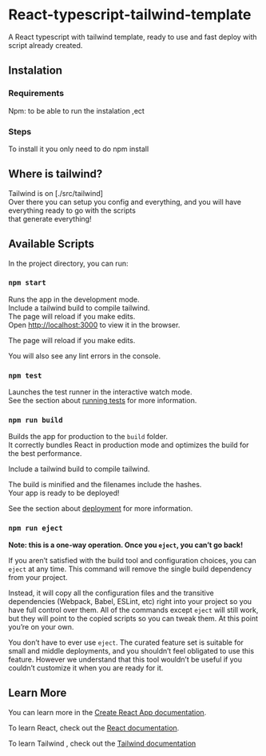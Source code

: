 # React-typescript-tailwind-template

A React typescript with tailwind template, ready to use and fast deploy with script already created.

## Instalation

### Requirements

Npm: to be able to run the instalation ,ect

### Steps

To install it you only need to do npm install

## Where is tailwind?

Tailwind is on [./src/tailwind]<br />
Over there you can setup you config and everything, and you will have everything ready to go with the scripts <br />
that generate everything!

## Available Scripts

In the project directory, you can run:

### `npm start`

Runs the app in the development mode.<br />
Include a tailwind build to compile tailwind.<br />
The page will reload if you make edits.<br />
Open [http://localhost:3000](http://localhost:3000) to view it in the browser.

The page will reload if you make edits.<br />

You will also see any lint errors in the console.

### `npm test`

Launches the test runner in the interactive watch mode.<br />
See the section about [running tests](https://facebook.github.io/create-react-app/docs/running-tests) for more information.

### `npm run build`

Builds the app for production to the `build` folder.<br />
It correctly bundles React in production mode and optimizes the build for the best performance.<br />

Include a tailwind build to compile tailwind.<br />

The build is minified and the filenames include the hashes.<br />
Your app is ready to be deployed!

See the section about [deployment](https://facebook.github.io/create-react-app/docs/deployment) for more information.

### `npm run eject`

**Note: this is a one-way operation. Once you `eject`, you can’t go back!**

If you aren’t satisfied with the build tool and configuration choices, you can `eject` at any time. This command will remove the single build dependency from your project.

Instead, it will copy all the configuration files and the transitive dependencies (Webpack, Babel, ESLint, etc) right into your project so you have full control over them. All of the commands except `eject` will still work, but they will point to the copied scripts so you can tweak them. At this point you’re on your own.

You don’t have to ever use `eject`. The curated feature set is suitable for small and middle deployments, and you shouldn’t feel obligated to use this feature. However we understand that this tool wouldn’t be useful if you couldn’t customize it when you are ready for it.

## Learn More

You can learn more in the [Create React App documentation](https://facebook.github.io/create-react-app/docs/getting-started).

To learn React, check out the [React documentation](https://reactjs.org/).

To learn Tailwind , check out the [Tailwind documentation](https://tailwindcss.com/)
